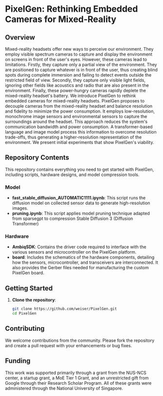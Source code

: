 # PixelGen: Rethinking Embedded Cameras for Mixed-Reality

## Overview
Mixed-reality headsets offer new ways to perceive our environment. They employ visible spectrum cameras to capture and display the environment on screens in front of the user's eyes. However, these cameras lead to limitations. Firstly, they capture only a partial view of the environment. They are positioned to capture whatever is in front of the user, thus creating blind spots during complete immersion and failing to detect events outside the restricted field of view. Secondly, they capture only visible light fields, ignoring other fields like acoustics and radio that are also present in the environment. Finally, these power-hungry cameras rapidly deplete the mixed-reality headset's battery. We introduce PixelGen to rethink embedded cameras for mixed-reality headsets. PixelGen proposes to decouple cameras from the mixed-reality headset and balance resolution and fidelity to minimize the power consumption. It employs low-resolution, monochrome image sensors and environmental sensors to capture the surroundings around the headset. This approach reduces the system's communication bandwidth and power consumption. A transformer-based language and image model process this information to overcome resolution trade-offs, thus generating a higher-resolution representation of the environment. We present initial experiments that show PixelGen's viability.

## Repository Contents
This repository contains everything you need to get started with PixelGen, including scripts, hardware designs, and model compression tools.

### Model
- **fast_stable_diffusion_AUTOMATIC1111.ipynb**: This script runs the diffusion model on collected sensor data to generate high-resolution images.
- **pruning.ipynb**: This script applies model pruning technique adapted from sparsegpt to compression Stable Diffusion 3 (Diffusion Transformer)
### Hardware
- **AmbiqSDK**: Contains the driver code required to interface with the various sensors and microcontroller on the PixelGen platform.
- **board**: Includes the schematics of the hardware components, detailing how the sensors, microcontroller, and transceivers are interconnected. It also provides the Gerber files needed for manufacturing the custom PixelGen board.

## Getting Started
1. **Clone the repository**: 
   ```bash
   git clone https://github.com/weiser/PixelGen.git
   cd PixelGen
   ```

## Contributing
We welcome contributions from the community. Please fork the repository and create a pull request with your enhancements or bug fixes.

## Funding
This work was supported primarily through a grant from the NUS-NCS center, a startup grant, a MoE Tier 1 Grant, and an unrestricted gift from Google through their Research Scholar Program. All of these grants were administered through the National University of Singapore.
